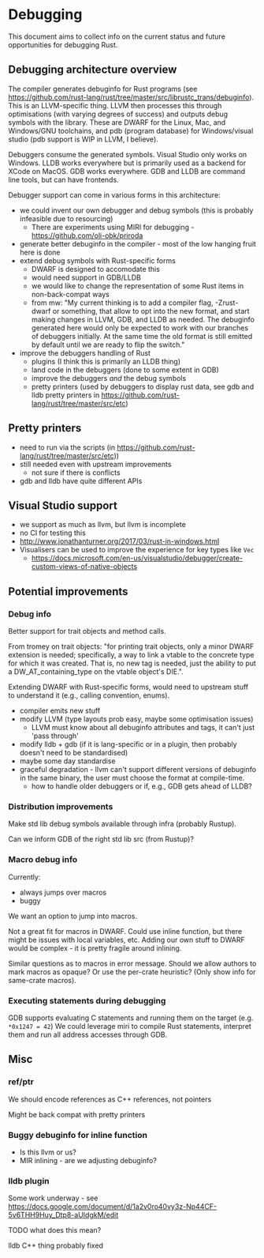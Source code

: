 # Debugging

This document aims to collect info on the current status and future opportunities for debugging Rust.

## Debugging architecture overview

The compiler generates debuginfo for Rust programs (see https://github.com/rust-lang/rust/tree/master/src/librustc_trans/debuginfo).
This is an LLVM-specific thing. LLVM then processes this through optimisations
(with varying degrees of success) and outputs debug symbols with the library.
These are DWARF for the Linux, Mac, and Windows/GNU toolchains, and pdb (program
database) for Windows/visual studio (pdb support is WIP in LLVM, I believe).

Debuggers consume the generated symbols. Visual Studio only works on Windows.
LLDB works everywhere but is primarily used as a backend for XCode on MacOS. GDB
works everywhere. GDB and LLDB are command
line tools, but can have frontends.

Debugger support can come in various forms in this architecture:
* we could invent our own debugger and debug symbols (this is probably infeasible
  due to resourcing)
  - There are experiments using MIRI for debugging - https://github.com/oli-obk/priroda
* generate better debuginfo in the compiler - most of the low hanging fruit here is done
* extend debug symbols with Rust-specific forms
  - DWARF is designed to accomodate this
  - would need support in GDB/LLDB
  - we would like to change the representation of some Rust items in non-back-compat ways
  - from mw: "My current thinking is to add a compiler flag, -Zrust-dwarf or
    something, that allow to opt into the new format, and start making changes in
    LLVM, GDB, and LLDB as needed. The debuginfo generated here would only be
    expected to work with our branches of debuggers initially. At the same time
    the old format is still emitted by default until we are ready to flip the switch."
* improve the debuggers handling of Rust
  - plugins (I think this is primarily an LLDB thing)
  - land code in the debuggers (done to some extent in GDB)
  - improve the debuggers *and* the debug symbols
  - pretty printers (used by debuggers to display rust data, see gdb and lldb
    pretty printers in https://github.com/rust-lang/rust/tree/master/src/etc)



## Pretty printers

* need to run via the scripts (in https://github.com/rust-lang/rust/tree/master/src/etc))
* still needed even with upstream improvements
  - not sure if there is conflicts
* gdb and lldb have quite different APIs


## Visual Studio support

* we support as much as llvm, but llvm is incomplete
* no CI for testing this
* http://www.jonathanturner.org/2017/03/rust-in-windows.html
* Visualisers can be used to improve the experience for key types like `Vec`
  - https://docs.microsoft.com/en-us/visualstudio/debugger/create-custom-views-of-native-objects

## Potential improvements

### Debug info

Better support for trait objects and method calls.

From tromey on trait objects: "for printing trait objects, only a minor DWARF
extension is needed; specifically, a way to link a vtable to the concrete type
for which it was created. That is, no new tag is needed, just the ability to put
a DW_AT_containing_type on the vtable object's DIE.".

Extending DWARF with Rust-specific forms, would need to upstream stuff to understand it (e.g., calling convention, enums).

* compiler emits new stuff
* modify LLVM (type layouts prob easy, maybe some optimisation issues)
  - LLVM must know about all debuginfo attributes and tags, it can't just 'pass through'
* modify lldb + gdb (if it is lang-specific or in a plugin, then probably doesn't need to be standardised)
* maybe some day standardise
* graceful degradation - llvm can't support different versions of debuginfo in the same binary, the user must choose the format at compile-time.
  - how to handle older debuggers or if, e.g., GDB gets ahead of LLDB?


### Distribution improvements

Make std lib debug symbols available through infra (probably Rustup).

Can we inform GDB of the right std lib src (from Rustup)?

### Macro debug info

Currently:

* always jumps over macros
* buggy

We want an option to jump into macros.

Not a great fit for macros in DWARF. Could use inline function, but there might
be issues with local variables, etc. Adding our own stuff to DWARF would be
complex - it is pretty fragile around inlining.

Similar questions as to macros in error message. Should we allow authors to mark
macros as opaque? Or use the per-crate heuristic? (Only show info for same-crate
macros).

### Executing statements during debugging

GDB supports evaluating C statements and running them on the target (e.g. `*0x1247 = 42`)
We could leverage miri to compile Rust statements, interpret them and run all address accesses through GDB.

## Misc

### ref/ptr

We should encode references as C++ references, not pointers

Might be back compat with pretty printers


### Buggy debuginfo for inline function
    
* Is this llvm or us?
* MIR inlining - are we adjusting debuginfo?


### lldb plugin

Some work underway - see https://docs.google.com/document/d/1a2v0ro40vy3z-Np44CF-5v6THH9Huy_Dtp8-aUIdgkM/edit

TODO what does this mean?

lldb C++ thing probably fixed
